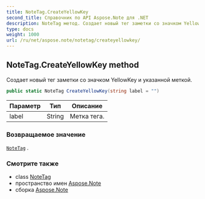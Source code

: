 ```yaml
---
title: NoteTag.CreateYellowKey
second_title: Справочник по API Aspose.Note для .NET
description: NoteTag метод. Создает новый тег заметки со значком YellowKey и указанной меткой.
type: docs
weight: 1000
url: /ru/net/aspose.note/notetag/createyellowkey/
---
```

## NoteTag.CreateYellowKey method

Создает новый тег заметки со значком YellowKey и указанной меткой.

```csharp
public static NoteTag CreateYellowKey(string label = "")
```

| Параметр | Тип | Описание |
| --- | --- | --- |
| label | String | Метка тега. |

### Возвращаемое значение

[`NoteTag`](../) .

### Смотрите также

* class [NoteTag](../)
* пространство имен [Aspose.Note](../../notetag/)
* сборка [Aspose.Note](../../../)


